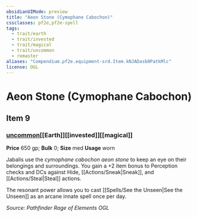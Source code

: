 ```yaml
---
obsidianUIMode: preview
title: "Aeon Stone (Cymophane Cabochon)"
cssclasses: pf2e,pf2e-spell
tags:
  - trait/earth
  - trait/invested
  - trait/magical
  - trait/uncommon
  - remaster
aliases: "Compendium.pf2e.equipment-srd.Item.kNJADasb0PatkMlc"
license: OGL
---
```

# Aeon Stone (Cymophane Cabochon)
## Item 9
### [uncommon](uncommon "Uncommon Rarity Trait")[[Earth]][[invested]][[magical]]


**Price** 650 gp; 
**Bulk** 0; **Size** med
**Usage** worn

Jabalis use the _cymophane cabochon aeon stone_ to keep an eye on their belongings and surroundings. You gain a +2 item bonus to Perception checks and DCs against Hide, [[Actions/Sneak|Sneak]], and [[Actions/Steal|Steal]] actions.

The resonant power allows you to cast [[Spells/See the Unseen|See the Unseen]] as an arcane innate spell once per day.

*Source: Pathfinder Rage of Elements*
*OGL*